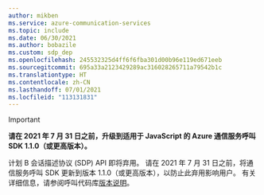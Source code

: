 ```yaml
---
author: mikben
ms.service: azure-communication-services
ms.topic: include
ms.date: 06/30/2021
ms.author: bobazile
ms.custom: sdp_dep
ms.openlocfilehash: 245532325d4ff6f6fba301d00b96e119ed671eeb
ms.sourcegitcommit: 695a33a2123429289ac316028265711a79542b1c
ms.translationtype: HT
ms.contentlocale: zh-CN
ms.lasthandoff: 07/01/2021
ms.locfileid: "113131831"
---
```

> [!IMPORTANT]
> **请在 2021 年 7 月 31 日之前，升级到适用于 JavaScript 的 Azure 通信服务呼叫 SDK 1.1.0（或更高版本）。**
>
> 计划 B 会话描述协议 (SDP) API 即将弃用。 请在 2021 年 7 月 31 日之前，将通信服务呼叫 SDK 更新到版本 1.1.0（或更高版本），以防止此弃用影响用户。 有关详细信息，请参阅呼叫代码库[版本说明](https://github.com/Azure/Communication/blob/master/releasenotes/acs-javascript-calling-library-release-notes.md#v110-2021-06-17)。
